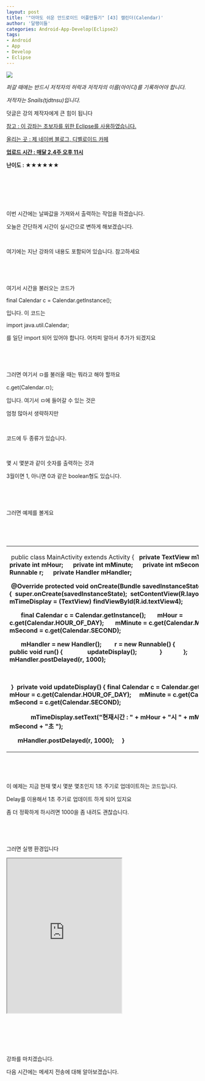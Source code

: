```yaml
---
layout: post
title: '"아마도 쉬운 안드로이드 어플만들기" [43] 캘린더(Calendar)'
author: '달팽이들'
categories: Android-App-Develop(Eclipse2)
tags:
- Android
- App
- Develop
- Eclipse
---
```



<script> location.href='https://cafe.naver.com/develoid/394231' ; </script>

<p>
<p></p></p>
<!-- Not Allowed Attribute Filtered ( cssquery_u) --><p>
<p><img src="https://dthumb-phinf.pstatic.net/?src=%22http%3A%2F%2Fpostfiles3.naver.net%2F20130523_178%2Ftjdtnsu_1369283538974akCh1_JPEG%2Fand.jpg%3Ftype%3Dw2%22&amp;type=cafe_wa740"> </p>
<p>
<p>
<p>
<p>
<p><i>퍼갈 때에는 반드시 저작자의 허락과 저작자의 이름(아이디)를 기록하어야 합니다.</i></p>
<p><i>저작자는 Snails(tjdtnsu)입니다.</i></p>
<p>덧글은 강의 제작자에게 큰 힘이 됩니다</p>
<p><u>참고 : 이 강좌는 초보자를 위한 Eclipse를 사용하였습니다.</u></p>
<p><u>올리는 곳 : 제 네이버 블로그, 디벨로이드 카페</u>
</p><p><u><strong>업로드 시간 : 매달 2,4주 오후 11시</strong></u>
<p></p>
<p><strong>난이도 : ★★★★★★</strong></p><strong>
</strong><p><strong></strong></p><strong></strong></p>
<p></p><p>&nbsp;</p></p></p></p></p></p>
<p>&nbsp;</p>
<p>&nbsp;</p>
<p>이번 시간에는 날짜값을 가져와서 출력하는 작업을 하겠습니다.</p>
<p>오늘은 간단하게 시간이 실시간으로 변하게 해보겠습니다.</p>
<p>&nbsp;</p>
<p>여기에는 지난 강좌의 내용도 포함되어 있습니다. 참고하세요</p>
<p>&nbsp;</p>
<p>&nbsp;</p>
<p>여기서 시간을 불러오는 코드가</p>
<p>final Calendar c = Calendar.getInstance();</p>
<p>입니다. 이 코드는</p>
<p>import java.util.Calendar;</p>
<p>를 일단 import 되어 있어야 합니다. 어차피 알아서 추가가 되겠지요</p>
<p>&nbsp;</p>
<p>&nbsp;</p>
<p>그러면 여기서 ㅁ를 불러올 때는 뭐라고 해야 할까요</p>
<p>c.get(Calendar.ㅁ);</p>
<p>입니다. 여기서 ㅁ에 들어갈 수 있는 것은</p>
<p>엄청 많아서 생략하지만</p>
<p>&nbsp;</p>
<p>코드에 두 종류가 있습니다.</p>
<p>&nbsp;</p>
<p>몇 시 몇분과 같이 숫자를 출력하는 것과</p>
<p>3월이면 1, 아니면 0과 같은 boolean형도 있습니다.</p>
<p>&nbsp;</p>
<p>&nbsp;</p>
<p>그러면 예제를 볼게요</p>
<p>&nbsp;</p>
<p>&nbsp;</p>



<table><tbody><tr><td >
<p>&nbsp;public class MainActivity extends Activity {<b>&nbsp;&nbsp; private TextView mTimeDisplay;<b>&nbsp;&nbsp;&nbsp;&nbsp;&nbsp; private int mHour;<b>&nbsp;&nbsp;&nbsp;&nbsp;&nbsp; private int mMinute;<b>&nbsp;&nbsp;&nbsp;&nbsp;&nbsp; private int mSecond;&nbsp;&nbsp;&nbsp;&nbsp;&nbsp;&nbsp;<b>&nbsp;&nbsp;&nbsp;&nbsp;&nbsp; private Runnable r;<b>&nbsp;&nbsp;&nbsp;&nbsp;&nbsp; private Handler mHandler;</p>
<p><b>&nbsp;@Override<b>&nbsp;protected void onCreate(Bundle savedInstanceState) {<b>&nbsp;&nbsp;super.onCreate(savedInstanceState);<b>&nbsp;&nbsp;setContentView(R.layout.activity_main);<b>&nbsp;&nbsp;&nbsp;&nbsp;&nbsp;&nbsp; mTimeDisplay = (TextView) findViewById(R.id.textView4);</p>
<p>&nbsp;&nbsp;&nbsp;&nbsp;&nbsp;&nbsp; final Calendar c = Calendar.getInstance();<b>&nbsp;&nbsp;&nbsp;&nbsp;&nbsp;&nbsp; mHour = c.get(Calendar.HOUR_OF_DAY);<b>&nbsp;&nbsp;&nbsp;&nbsp;&nbsp;&nbsp; mMinute = c.get(Calendar.MINUTE);<b>&nbsp;&nbsp;&nbsp;&nbsp;&nbsp;&nbsp; mSecond = c.get(Calendar.SECOND);</p>
<p>&nbsp;&nbsp;&nbsp;&nbsp;&nbsp;&nbsp; mHandler = new Handler(); <b>&nbsp;&nbsp;&nbsp;&nbsp;&nbsp;&nbsp; r = new Runnable() { <b>&nbsp;&nbsp;&nbsp;&nbsp;&nbsp;&nbsp;&nbsp;&nbsp;&nbsp;&nbsp;&nbsp;&nbsp;&nbsp; @Override<b>&nbsp;&nbsp;&nbsp;&nbsp;&nbsp;&nbsp;&nbsp;&nbsp;&nbsp;&nbsp;&nbsp;&nbsp;&nbsp; public void run() { <b>&nbsp;&nbsp;&nbsp;&nbsp;&nbsp;&nbsp;&nbsp;&nbsp;&nbsp;&nbsp;&nbsp;&nbsp;&nbsp; updateDisplay();<b>&nbsp;&nbsp;&nbsp;&nbsp;&nbsp;&nbsp;&nbsp;&nbsp;&nbsp;&nbsp;&nbsp;&nbsp;&nbsp; }<b>&nbsp;&nbsp;&nbsp;&nbsp;&nbsp;&nbsp;&nbsp;&nbsp;&nbsp;&nbsp;&nbsp;&nbsp; }; <b>&nbsp;&nbsp;&nbsp;&nbsp;&nbsp;&nbsp; mHandler.postDelayed(r, 1000);</p>
<p>&nbsp;</p>
<p>&nbsp;}<b>&nbsp;<b>&nbsp;private void updateDisplay() {<b>&nbsp;final Calendar c = Calendar.getInstance();<b>&nbsp;&nbsp;&nbsp;&nbsp; mHour = c.get(Calendar.HOUR_OF_DAY);<b>&nbsp;&nbsp;&nbsp;&nbsp; mMinute = c.get(Calendar.MINUTE);<b>&nbsp;&nbsp;&nbsp;&nbsp; mSecond = c.get(Calendar.SECOND);</p>
<p>&nbsp;&nbsp;&nbsp;&nbsp;&nbsp;&nbsp;&nbsp; <b>&nbsp;&nbsp;&nbsp;&nbsp; mTimeDisplay.setText("현재시간 : " + mHour + "시 " + mMinute + "분 " + mSecond + "초 ");</p>
<p>&nbsp;&nbsp;&nbsp;&nbsp; mHandler.postDelayed(r, 1000); <b>&nbsp;&nbsp;&nbsp; }<b>&nbsp;</p></td></tr></tbody></table>
<p>&nbsp;</p>
<p>&nbsp;</p>
<p>이 예제는&nbsp;지금 현재 몇시&nbsp;몇분 몇초인지&nbsp;1초 주기로 업데이트하는&nbsp;코드입니다.</p>
<p>Delay를 이용해서 1초 주기로 업데이트 하게&nbsp;되어 있지요</p>
<p>좀 더&nbsp;정확하게 하시려면 1000을 좀 내려도 괜찮습니다.</p>
<p>&nbsp;</p>
<p>&nbsp;</p>
<p>그러면 실행 환경입니다</p>
<p><iframe frame scrolling="no" name="mplayer" title="플레이어"  height="405" src="https://serviceapi.nmv.naver.com/view/ugcPlayer.nhn?vid=5F535B92462872C3BE287116150D0438158B&amp;inKey=V1246a8c0551cde5570a9b21fa7062efa1c022a86df6b5bc2ca869982356bd5e388a1b21fa7062efa1c02&amp;wmode=opaque&amp;hasLink=1&amp;autoPlay=false&amp;beginTime=0" allowfullscreen="allowfullscreen"></iframe></p>
<p>&nbsp;</p>
<p>&nbsp;</p>
<p>&nbsp;</p>
<p>강좌를 마치겠습니다.</p>
<p>다음 시간에는 메세지 전송에 대해 알아보겠습니다.</p>
<p>&nbsp;</p>
